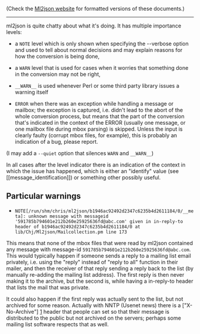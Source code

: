 (Check the [Ml2json website](http://ml2json.christianjaeger.ch/) for
formatted versions of these documents.)

---

ml2json is quite chatty about what it's doing. It has multiple
importance levels:

 * a `NOTE` level which is only shown when specifying the
   --verbose option and used to tell about normal decisions and
   may explain reasons for how the conversion is being done,

 * a `WARN` level that is used for cases when it worries that something
   done in the conversion may not be right,

 * `__WARN__` is used whenever Perl or some third party library issues a
   warning itself

 * `ERROR` when there was an exception while handling a message or
   mailbox; the exception is captured, i.e. didn't lead to the abort
   of the whole conversion process, but means that the part of the
   conversion that's indicated in the context of the ERROR (usually
   one message, or one mailbox file during mbox parsing) is
   skipped. Unless the input is clearly faulty (corrupt mbox files,
   for example), this is probably an indication of a bug, please
   report.

(I may add a `--quiet` option that silences `WARN` and `__WARN__`)

In all cases after the level indicator there is an indication of the
context in which the issue has happened, which is either an "identify"
value (see [[message_identification]]) or something other possibly
useful.


Particular warnings
-------------------

* `NOTE[/run/shm/chris/ml2json/b1946ac92492d2347c6235b4d2611184/0/__meta]: unknown message with messageid '591785b794601e212b260e25925636fd@abc.com' given in in-reply-to header of b1946ac92492d2347c6235b4d2611184/0 at lib/Chj/Ml2json/Mailcollection.pm line 173`

 This means that none of the mbox files that were read by ml2json
 contained any message with message-id
 `591785b794601e212b260e25925636fd@abc.com`. This would typically
 happen if someone sends a reply to a mailing list email privately,
 i.e. using the "reply" instead of "reply to all" function in their
 mailer, and then the receiver of that reply sending a reply back to
 the list (by manually re-adding the mailing list address). The first
 reply is then never making it to the archive, but the second is, while
 having a in-reply-to header that lists the mail that was private.

 It could also happen if the first reply was actually sent to the list,
 but not archived for some reason. Actually with NNTP (Usenet news)
 there is a ["X-No-Archive"] [1] header that people can set so that their
 message is distributed to the public but not archived on the servers;
 perhaps some mailing list software respects that as well.

 [1]: http://en.wikipedia.org/wiki/X-No-Archive


